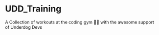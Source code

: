# UDD_Training
A Collection of workouts at the coding gym 💪🏽
with the awesome support of Underdog Devs
